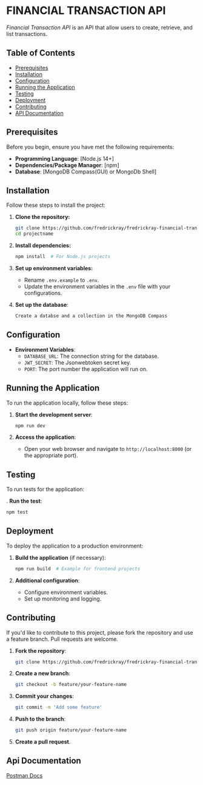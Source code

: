# FINANCIAL TRANSACTION API

*Financial Transaction API* is an API that allow users to create, retrieve, and list transactions.

## Table of Contents
- [Prerequisites](#prerequisites)
- [Installation](#installation)
- [Configuration](#configuration)
- [Running the Application](#running-the-application)
- [Testing](#testing)
- [Deployment](#deployment)
- [Contributing](#contributing)
- [API Documentation](#apidocumentation)

## Prerequisites

Before you begin, ensure you have met the following requirements:
- **Programming Language**: [Node.js 14+]
- **Dependencies/Package Manager**: [npm]
- **Database**: [MongoDB Compass(GUI) or MongoDb Shell]

## Installation

Follow these steps to install the project:

1. **Clone the repository:**
   ```bash
   git clone https://github.com/fredrickray/fredrickray-financial-transaction-api
   cd projectname
   ```

2. **Install dependencies:**
   ```bash
   npm install  # For Node.js projects
   ```

3. **Set up environment variables:**
   - Rename `.env.example` to `.env`.
   - Update the environment variables in the `.env` file with your configurations.
   
5. **Set up the database**:
   ```bash
   Create a databse and a collection in the MongoDB Compass
   ```

## Configuration


- **Environment Variables**:
  - `DATABASE_URL`: The connection string for the database.
  - `JWT_SECRET`: The Jsonwebtoken secret key.
  - `PORT`: The port number the application will run on.

## Running the Application

To run the application locally, follow these steps:

1. **Start the development server**:
   ```bash
   npm run dev
   ```

2. **Access the application**:
   - Open your web browser and navigate to `http://localhost:8000` (or the appropriate port).

## Testing

To run tests for the application:

. **Run the test**:
   ```bash
   npm test
   ```

## Deployment

To deploy the application to a production environment:

1. **Build the application** (if necessary):
   ```bash
   npm run build  # Example for frontend projects
   ```

2. **Additional configuration**:
   - Configure environment variables.
   - Set up monitoring and logging.

## Contributing

If you'd like to contribute to this project, please fork the repository and use a feature branch. Pull requests are welcome.

1. **Fork the repository**:
   ```bash
   git clone https://github.com/fredrickray/fredrickray-financial-transaction-api
   ```

2. **Create a new branch**:
   ```bash
   git checkout -b feature/your-feature-name
   ```

3. **Commit your changes**:
   ```bash
   git commit -m 'Add some feature'
   ```

4. **Push to the branch**:
   ```bash
   git push origin feature/your-feature-name
   ```

5. **Create a pull request**.


## Api Documentation
[Postman Docs](https://documenter.getpostman.com/view/21436608/2sA3s1nrgt)


